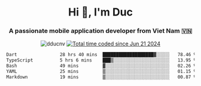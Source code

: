 <h1 align="center">
  Hi 👋, I'm  Duc</h1>
<h3 align="center">A passionate mobile application developer from Viet Nam 🇻🇳</h3>  
  
<p align="center"> <img src="https://komarev.com/ghpvc/?username=dducnv&label=Profile%20views&color=0e75b6&style=flat" alt="dducnv" /> 
<a href="https://wakatime.com/@4d2a2cd9-1bcb-4dd1-84a4-dce128a35137"><img src="https://wakatime.com/badge/user/4d2a2cd9-1bcb-4dd1-84a4-dce128a35137.svg" alt="Total time coded since Jun 21 2024" /></a>
</p>  

<div align="center">
  <!--START_SECTION:waka-->

```txt
Dart                28 hrs 40 mins  ███████████████████▓░░░░░   78.46 %
TypeScript          5 hrs 6 mins    ███▒░░░░░░░░░░░░░░░░░░░░░   13.95 %
Bash                49 mins         ▓░░░░░░░░░░░░░░░░░░░░░░░░   02.26 %
YAML                25 mins         ▒░░░░░░░░░░░░░░░░░░░░░░░░   01.15 %
Markdown            19 mins         ▒░░░░░░░░░░░░░░░░░░░░░░░░   00.87 %
```

<!--END_SECTION:waka-->
</div>




  
